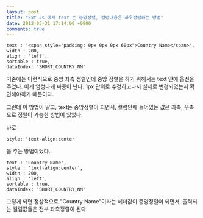 ```yaml
---
layout: post
title: "Ext Js 에서 text 는 중앙정렬, 컬럼내용은 좌우정렬하는 방법"
date: 2012-05-31 17:14:00 +0900
comments: true
---
```

 
```aidl
text : '<span style="padding: 0px 0px 0px 60px">Country Name</span>',
width : 200, 
align : 'left',
sortable : true,
dataIndex: 'SHORT_COUNTRY_NM'
```

기존에는 이런식으로 중앙 좌측 정렬인데 중앙 정렬을 하기 위해서는 text 안에 <span> 옵션을 주었다.
이게 엄청나게 짜증이 난다.
1px 단위로 수정하고나서 실제로 변경되었는지 확인해야하기 때문이다.

그런데 이 방법이 말고,
text는 중앙정렬이 되면서, 컬럼안에 들어있는 값은 좌측, 우측으로 정렬이 가능한 방법이 있었다.

바로
```aidl
style: 'text-align:center'
```
을 주는 방법이었다.
 
```aidl
text : 'Country Name',
style : 'text-align:center',
width : 200, 
align : 'left',
sortable : true,
dataIndex: 'SHORT_COUNTRY_NM'

```

그렇게 되면 정상적으로 "Country Name"이라는 헤더값이 중앙정렬이 되면서,
출력되는 컬럼값들은 전부 좌측정렬이 된다.

 

 